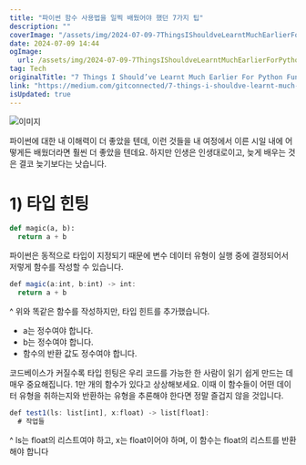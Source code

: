```yaml
---
title: "파이썬 함수 사용법을 일찍 배웠어야 했던 7가지 팁"
description: ""
coverImage: "/assets/img/2024-07-09-7ThingsIShouldveLearntMuchEarlierForPythonFunctions_0.png"
date: 2024-07-09 14:44
ogImage: 
  url: /assets/img/2024-07-09-7ThingsIShouldveLearntMuchEarlierForPythonFunctions_0.png
tag: Tech
originalTitle: "7 Things I Should’ve Learnt Much Earlier For Python Functions"
link: "https://medium.com/gitconnected/7-things-i-shouldve-learnt-much-earlier-for-python-functions-69d1108f0f62"
isUpdated: true
---
```




![이미지](/assets/img/2024-07-09-7ThingsIShouldveLearntMuchEarlierForPythonFunctions_0.png)

파이썬에 대한 내 이해력이 더 좋았을 텐데, 이런 것들을 내 여정에서 이른 시일 내에 어떻게든 배웠더라면 훨씬 더 좋았을 텐데요. 하지만 인생은 인생대로이고, 늦게 배우는 것은 결코 늦기보다는 낫습니다.

# 1) 타입 힌팅

```python
def magic(a, b):
  return a + b
```

<div class="content-ad"></div>

파이썬은 동적으로 타입이 지정되기 때문에 변수 데이터 유형이 실행 중에 결정되어서 저렇게 함수를 작성할 수 있습니다.

```js
def magic(a:int, b:int) -> int:
  return a + b
```

^ 위와 똑같은 함수를 작성하지만, 타입 힌트를 추가했습니다.

- a는 정수여야 합니다.
- b는 정수여야 합니다.
- 함수의 반환 값도 정수여야 합니다.

<div class="content-ad"></div>

코드베이스가 커질수록 타입 힌팅은 우리 코드를 가능한 한 사람이 읽기 쉽게 만드는 데 매우 중요해집니다. 1만 개의 함수가 있다고 상상해보세요. 이때 이 함수들이 어떤 데이터 유형을 취하는지와 반환하는 유형을 추론해야 한다면 정말 즐겁지 않을 것입니다.

```js
def test1(ls: list[int], x:float) -> list[float]:
  # 작업들
```

^ ls는 float의 리스트여야 하고, x는 float이어야 하며, 이 함수는 float의 리스트를 반환해야 합니다

